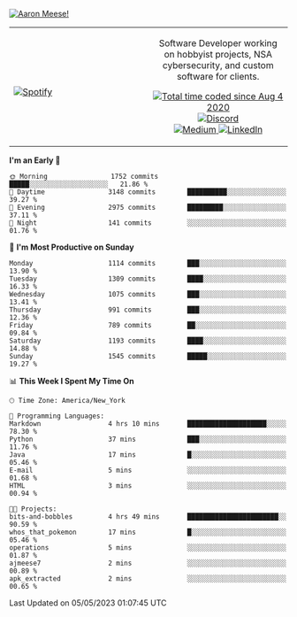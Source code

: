 [![Aaron Meese!](https://user-images.githubusercontent.com/17814535/88975338-a2aabf00-d27f-11ea-963f-8a19608716b4.png)](https://github.com/ajmeese7/readme-ascii "README ASCII")

<!-- Modified from project here: https://github.com/novatorem/novatorem -->
<table width="100%">
  <tr>
  <td width="50%">

&nbsp; <br> [![Spotify](https://ajmeese7.vercel.app/api/spotify)](https://open.spotify.com/user/ajmeese)

  </td>
  <td width="50%">
    <p align="center">
    Software Developer working on hobbyist projects, NSA cybersecurity, and custom software for clients.
    </p>
    <p align="center">
      <a href="https://wakatime.com/@f726891d-3b02-46cd-9b60-e8c59f9e2b14">
        <img src="https://wakatime.com/badge/user/f726891d-3b02-46cd-9b60-e8c59f9e2b14.svg" alt="Total time coded since Aug 4 2020" title="WakaTime" />
      </a>
      <a href="http://link.aaronmeese.com/discord">
        <img src="https://img.shields.io/badge/discord-ajmeese7%234835-369?style=flat-square&logo=discord&logoColor=white&color=purple" alt="Discord" title="Discord">
      </a>
      <br />
      <a href="https://link.aaronmeese.com/medium">
        <img src="https://img.shields.io/badge/medium-ajmeese7-1DB954?style=flat-square&logo=medium&logoColor=white" alt="Medium" title="Medium">
      </a>
      <a href="https://link.aaronmeese.com/linkedin">
        <img src="https://img.shields.io/badge/linkedIn-aaronmeese-1DB954?style=flat-square&logo=linkedin&logoColor=white&color=blue" alt="LinkedIn" title="LinkedIn">
      </a>
    </p>
  </td>

</table>

[//]: <> (The `&nbsp;` is to have Aphelion take up more space)

<!--START_SECTION:waka-->
**I'm an Early 🐤** 

```text
🌞 Morning                1752 commits        █████░░░░░░░░░░░░░░░░░░░░   21.86 % 
🌆 Daytime                3148 commits        ██████████░░░░░░░░░░░░░░░   39.27 % 
🌃 Evening                2975 commits        █████████░░░░░░░░░░░░░░░░   37.11 % 
🌙 Night                  141 commits         ░░░░░░░░░░░░░░░░░░░░░░░░░   01.76 % 
```
📅 **I'm Most Productive on Sunday** 

```text
Monday                   1114 commits        ███░░░░░░░░░░░░░░░░░░░░░░   13.90 % 
Tuesday                  1309 commits        ████░░░░░░░░░░░░░░░░░░░░░   16.33 % 
Wednesday                1075 commits        ███░░░░░░░░░░░░░░░░░░░░░░   13.41 % 
Thursday                 991 commits         ███░░░░░░░░░░░░░░░░░░░░░░   12.36 % 
Friday                   789 commits         ██░░░░░░░░░░░░░░░░░░░░░░░   09.84 % 
Saturday                 1193 commits        ████░░░░░░░░░░░░░░░░░░░░░   14.88 % 
Sunday                   1545 commits        █████░░░░░░░░░░░░░░░░░░░░   19.27 % 
```


📊 **This Week I Spent My Time On** 

```text
🕑︎ Time Zone: America/New_York

💬 Programming Languages: 
Markdown                 4 hrs 10 mins       ████████████████████░░░░░   78.30 % 
Python                   37 mins             ███░░░░░░░░░░░░░░░░░░░░░░   11.76 % 
Java                     17 mins             █░░░░░░░░░░░░░░░░░░░░░░░░   05.46 % 
E-mail                   5 mins              ░░░░░░░░░░░░░░░░░░░░░░░░░   01.68 % 
HTML                     3 mins              ░░░░░░░░░░░░░░░░░░░░░░░░░   00.94 % 

🐱‍💻 Projects: 
bits-and-bobbles         4 hrs 49 mins       ███████████████████████░░   90.59 % 
whos_that_pokemon        17 mins             █░░░░░░░░░░░░░░░░░░░░░░░░   05.46 % 
operations               5 mins              ░░░░░░░░░░░░░░░░░░░░░░░░░   01.87 % 
ajmeese7                 2 mins              ░░░░░░░░░░░░░░░░░░░░░░░░░   00.89 % 
apk_extracted            2 mins              ░░░░░░░░░░░░░░░░░░░░░░░░░   00.65 % 
```


 Last Updated on 05/05/2023 01:07:45 UTC
<!--END_SECTION:waka-->
